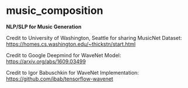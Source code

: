 # music_composition
**NLP/SLP for Music Generation**

Credit to University of Washington, Seattle for sharing MusicNet Dataset: https://homes.cs.washington.edu/~thickstn/start.html

Credit to Google Deepmind for WaveNet Model: https://arxiv.org/abs/1609.03499

Credit to Igor Babuschkin for WaveNet Implementation: https://github.com/ibab/tensorflow-wavenet
